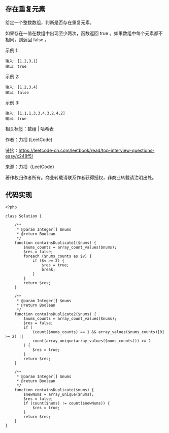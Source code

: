 ## 存在重复元素

给定一个整数数组，判断是否存在重复元素。

如果存在一值在数组中出现至少两次，函数返回 true 。如果数组中每个元素都不相同，则返回 false 。

示例 1:

    输入: [1,2,3,1]
    输出: true

示例 2:

    输入: [1,2,3,4]
    输出: false
    
示例 3:

    输入: [1,1,1,3,3,4,3,2,4,2]
    输出: true

相关标签：数组 | 哈希表

作者：力扣 (LeetCode)

链接：https://leetcode-cn.com/leetbook/read/top-interview-questions-easy/x248f5/

来源：力扣（LeetCode）

著作权归作者所有。商业转载请联系作者获得授权，非商业转载请注明出处。

## 代码实现

```
<?php

class Solution {

    /**
     * @param Integer[] $nums
     * @return Boolean
     */
    function containsDuplicate1($nums) {
        $nums_counts = array_count_values($nums);
        $res = false;
        foreach ($nums_counts as $v) {
            if ($v >= 2) {
                $res = true;
                break;
            }
        }
        return $res;
    }

    /**
     * @param Integer[] $nums
     * @return Boolean
     */
    function containsDuplicate2($nums) {
        $nums_counts = array_count_values($nums);
        $res = false;
        if (
            (count($nums_counts) == 1 && array_values($nums_counts)[0] >= 2) ||
            count(array_unique(array_values($nums_counts))) >= 2
        ) {
            $res = true;
        }
        return $res;
    }

    /**
     * @param Integer[] $nums
     * @return Boolean
     */
    function containsDuplicate($nums) {
        $newNums = array_unique($nums);
        $res = false;
        if (count($nums) != count($newNums)) {
            $res = true;
        }
        return $res;
    }
}
```